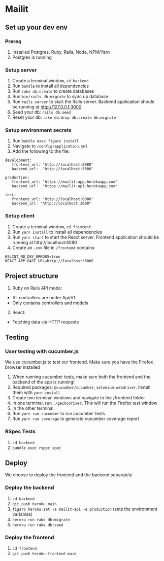 # Mailit

## Set up your dev env
### Prereq
1. Installed Postgres, Ruby, Rails, Node, NPM/Yarn
2. Postgres is running
   
### Setup server
1. Create a terminal window, `cd backend`
2. Run `bundle` to install all dependencies
3. Run `rake db:create` to create databases
4. Run `bin/rails db:migrate` to sync up database
5. Run `rails server` to start the Rails server. Backend application should be running at http://127.0.0.1:3000
6. Seed your db: `rails db:seed`
7. Reset your db: `rake db:drop db:create db:migrate`

### Setup environment secrets
1. Run `bundle exec figaro install`
2. Navigate to `/config/application.yml`
3. Add the following to the file:
```
development:
   frontend_url: "http://localhost:8080"
   backend_url:  "http://localhost:3000"

production:
   frontend_url: "https://mailit-app.herokuapp.com"
   backend_url:  "https://mailit-api.herokuapp.com"

test:
   frontend_url: "http://localhost:8080"
   backend_url: "http://localhost:3000"
```

### Setup client
1. Create a terminal window, `cd frontend`
2. Run `yarn install` to install all dependencies
3. Run `yarn start` to start the React server. Frontend application should be running at http://localhost:8080
4. Create an `.env` file in `/frontend` contains:
```
ESLINT_NO_DEV_ERRORS=true
REACT_APP_BASE_URL=http://localhost:3000
```

## Project structure
1. Ruby on Rails API mode:
- All controllers are under Api/V1
- Only contains controllers and models

2. React:
- Fetching data via HTTP requests

## Testing
### User testing with cucumber.js
We use cucumber.js to test our frontend. Make sure you have the Firefox browser installed
1. When running cucumber tests, make sure both the frontend and the backend of the app is running!
2. Required packages: `@cucumber/cucumber`, `selenium-webdriver`. Install them with `yarn install` 
3. Create two terminal windows and navigate to the /frontend folder
4. In one terminal, run `./geckodriver`. This will run the Firefox test window
5. In the other terminal:
6. Run `yarn run cucumber` to run cucumber tests
7. Run `yarn run coverage` to generate cucumber coverage report

### RSpec Tests
1. `cd backend`
2. `bundle exec rspec spec`

## Deploy
We choose to deploy the frontend and the backend separately
### Deploy the backend
1. `cd backend`
3. `git push heroku main`
4. `figaro heroku:set -a mailit-api -e production` (sets the environment variables)
5. `heroku run rake db:migrate`
6. `heroku run rake db:seed`

### Deploy the frontend
1. `cd frontend`
2. `git push heroku-frontend main`
